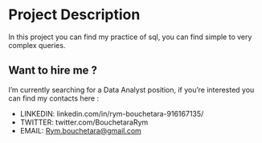 # Project Description
In this project you can find my practice of sql, you can find simple to very complex queries.

## Want to hire me ?
I’m currently searching for a Data Analyst position, if you’re interested you can find my contacts here :

* LINKEDIN: linkedin.com/in/rym-bouchetara-916167135/
* TWITTER: twitter.com/BouchetaraRym
* EMAIL: Rym.bouchetara@gmail.com